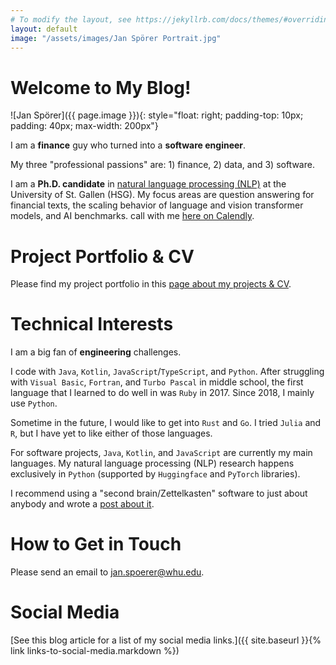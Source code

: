 ```yaml
---
# To modify the layout, see https://jekyllrb.com/docs/themes/#overriding-theme-defaults
layout: default
image: "/assets/images/Jan Spörer Portrait.jpg"
---
```


# Welcome to My Blog!

![Jan Spörer]({{ page.image }}){: style="float: right; padding-top: 10px; padding: 40px; max-width: 200px"}

I am a **finance** guy who turned into a **software engineer**.

My three "professional passions" are: 1) finance, 2) data, and 3) software.

I am a **Ph.D. candidate** in [natural language processing (NLP)](https://ics.unisg.ch/chair-ds-nlp-handschuh/) at the University of St. Gallen (HSG). My focus areas are question answering for financial texts, the scaling behavior of language and vision transformer models, and AI benchmarks.
call with me [here on Calendly](https://calendly.com/janspoerer/30m).

# Project Portfolio & CV

Please find my project portfolio in this [page about my projects & CV](/project-portfolio.markdown).

# Technical Interests

I am a big fan of **engineering** challenges.

I code with `Java`, `Kotlin`, `JavaScript`/`TypeScript`, and `Python`. After struggling with `Visual Basic`, `Fortran`, and `Turbo Pascal` in middle school, the first language that I learned to do well in was `Ruby` in 2017. Since 2018, I mainly use `Python`.

Sometime in the future, I would like to get into `Rust` and `Go`. I tried `Julia` and `R`, but I have yet to like either of those languages.

For software projects, `Java`, `Kotlin`, and `JavaScript` are currently my main languages. My natural language processing (NLP) research happens exclusively in `Python` (supported by `Huggingface` and `PyTorch` libraries).

I recommend using a "second brain/Zettelkasten" software to just about anybody and wrote a [post about it](/secondbrain).

# How to Get in Touch

Please send an email to jan.spoerer@whu.edu.

# Social Media

[See this blog article for a list of my social media links.]({{ site.baseurl }}{% link links-to-social-media.markdown %})